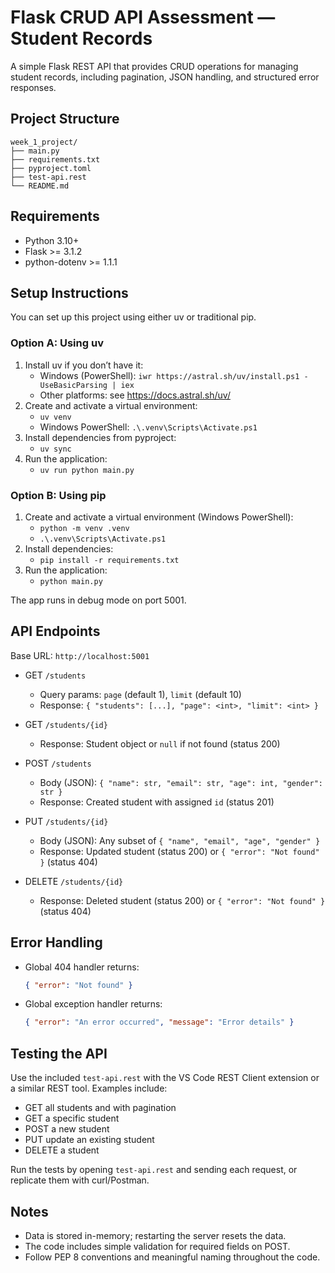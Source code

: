 # Flask CRUD API Assessment — Student Records

A simple Flask REST API that provides CRUD operations for managing student records, including pagination, JSON handling, and structured error responses.

## Project Structure

```
week_1_project/
├── main.py
├── requirements.txt
├── pyproject.toml
├── test-api.rest
└── README.md
```

## Requirements

- Python 3.10+
- Flask >= 3.1.2
- python-dotenv >= 1.1.1

## Setup Instructions

You can set up this project using either uv or traditional pip.

### Option A: Using uv

1. Install uv if you don’t have it:
   - Windows (PowerShell): `iwr https://astral.sh/uv/install.ps1 -UseBasicParsing | iex`
   - Other platforms: see https://docs.astral.sh/uv/
2. Create and activate a virtual environment:
   - `uv venv`
   - Windows PowerShell: `.\.venv\Scripts\Activate.ps1`
3. Install dependencies from pyproject:
   - `uv sync`
4. Run the application:
   - `uv run python main.py`

### Option B: Using pip

1. Create and activate a virtual environment (Windows PowerShell):
   - `python -m venv .venv`
   - `.\.venv\Scripts\Activate.ps1`
2. Install dependencies:
   - `pip install -r requirements.txt`
3. Run the application:
   - `python main.py`

The app runs in debug mode on port 5001.

## API Endpoints

Base URL: `http://localhost:5001`

- GET `/students`
  - Query params: `page` (default 1), `limit` (default 10)
  - Response: `{ "students": [...], "page": <int>, "limit": <int> }`

- GET `/students/{id}`
  - Response: Student object or `null` if not found (status 200)

- POST `/students`
  - Body (JSON): `{ "name": str, "email": str, "age": int, "gender": str }`
  - Response: Created student with assigned `id` (status 201)

- PUT `/students/{id}`
  - Body (JSON): Any subset of `{ "name", "email", "age", "gender" }`
  - Response: Updated student (status 200) or `{ "error": "Not found" }` (status 404)

- DELETE `/students/{id}`
  - Response: Deleted student (status 200) or `{ "error": "Not found" }` (status 404)

## Error Handling

- Global 404 handler returns:
  ```json
  { "error": "Not found" }
  ```
- Global exception handler returns:
  ```json
  { "error": "An error occurred", "message": "Error details" }
  ```

## Testing the API

Use the included `test-api.rest` with the VS Code REST Client extension or a similar REST tool. Examples include:

- GET all students and with pagination
- GET a specific student
- POST a new student
- PUT update an existing student
- DELETE a student

Run the tests by opening `test-api.rest` and sending each request, or replicate them with curl/Postman.

## Notes

- Data is stored in-memory; restarting the server resets the data.
- The code includes simple validation for required fields on POST.
- Follow PEP 8 conventions and meaningful naming throughout the code.
